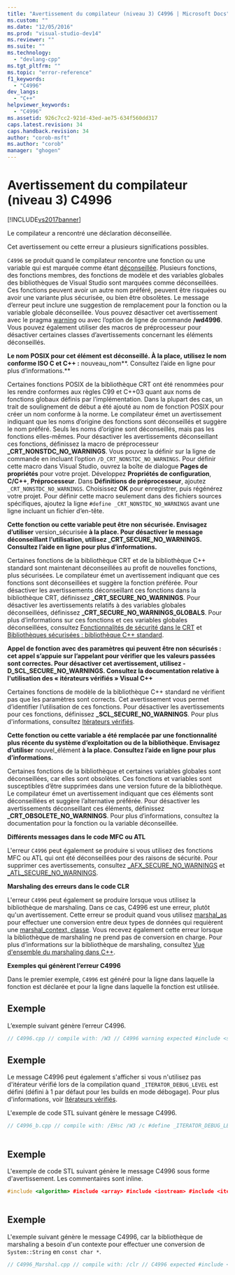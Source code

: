 ```yaml
---
title: "Avertissement du compilateur (niveau 3) C4996 | Microsoft Docs"
ms.custom: ""
ms.date: "12/05/2016"
ms.prod: "visual-studio-dev14"
ms.reviewer: ""
ms.suite: ""
ms.technology: 
  - "devlang-cpp"
ms.tgt_pltfrm: ""
ms.topic: "error-reference"
f1_keywords: 
  - "C4996"
dev_langs: 
  - "C++"
helpviewer_keywords: 
  - "C4996"
ms.assetid: 926c7cc2-921d-43ed-ae75-634f560dd317
caps.latest.revision: 34
caps.handback.revision: 34
author: "corob-msft"
ms.author: "corob"
manager: "ghogen"
---
```

# Avertissement du compilateur (niveau 3) C4996
[!INCLUDE[vs2017banner](../../assembler/inline/includes/vs2017banner.md)]

Le compilateur a rencontré une déclaration déconseillée.  
  
 Cet avertissement ou cette erreur a plusieurs significations possibles.  
  
 `C4996` se produit quand le compilateur rencontre une fonction ou une variable qui est marquée comme étant [déconseillée](../../cpp/deprecated-cpp.md). Plusieurs fonctions, des fonctions membres, des fonctions de modèle et des variables globales des bibliothèques de Visual Studio sont marquées comme déconseillées. Ces fonctions peuvent avoir un autre nom préféré, peuvent être risquées ou avoir une variante plus sécurisée, ou bien être obsolètes. Le message d’erreur peut inclure une suggestion de remplacement pour la fonction ou la variable globale déconseillée. Vous pouvez désactiver cet avertissement avec le pragma [warning](../../preprocessor/warning.md) ou avec l’option de ligne de commande **\/wd4996**. Vous pouvez également utiliser des macros de préprocesseur pour désactiver certaines classes d’avertissements concernant les éléments déconseillés.  
  
 **Le nom POSIX pour cet élément est déconseillé. À la place, utilisez le nom conforme ISO C et C\+\+ :** nouveau\_nom**. Consultez l’aide en ligne pour plus d’informations.**  
  
 Certaines fonctions POSIX de la bibliothèque CRT ont été renommées pour les rendre conformes aux règles C99 et C\+\+03 quant aux noms de fonctions globaux définis par l’implémentation. Dans la plupart des cas, un trait de soulignement de début a été ajouté au nom de fonction POSIX pour créer un nom conforme à la norme. Le compilateur émet un avertissement indiquant que les noms d’origine des fonctions sont déconseillés et suggère le nom préféré. Seuls les noms d’origine sont déconseillés, mais pas les fonctions elles\-mêmes. Pour désactiver les avertissements déconseillant ces fonctions, définissez la macro de préprocesseur **\_CRT\_NONSTDC\_NO\_WARNINGS**. Vous pouvez la définir sur la ligne de commande en incluant l’option  `/D_CRT_NONSTDC_NO_WARNINGS`. Pour définir cette macro dans Visual Studio, ouvrez la boîte de dialogue **Pages de propriétés** pour votre projet. Développez **Propriétés de configuration**, **C\/C\+\+**, **Préprocesseur**. Dans **Définitions de préprocesseur**, ajoutez `_CRT_NONSTDC_NO_WARNINGS`. Choisissez **OK** pour enregistrer, puis régénérez votre projet. Pour définir cette macro seulement dans des fichiers sources spécifiques, ajoutez la ligne `#define _CRT_NONSTDC_NO_WARNINGS` avant une ligne incluant un fichier d’en\-tête.  
  
 **Cette fonction ou cette variable peut être non sécurisée. Envisagez d’utiliser**  version\_sécurisée **à la place. Pour désactiver le message déconseillant l’utilisation, utilisez \_CRT\_SECURE\_NO\_WARNINGS.  Consultez l’aide en ligne pour plus d’informations.**  
  
 Certaines fonctions de la bibliothèque CRT et de la bibliothèque C\+\+ standard sont maintenant déconseillées au profit de nouvelles fonctions, plus sécurisées. Le compilateur émet un avertissement indiquant que ces fonctions sont déconseillées et suggère la fonction préférée. Pour désactiver les avertissements déconseillant ces fonctions dans la bibliothèque CRT, définissez **\_CRT\_SECURE\_NO\_WARNINGS**. Pour désactiver les avertissements relatifs à des variables globales déconseillées, définissez **\_CRT\_SECURE\_NO\_WARNINGS\_GLOBALS**. Pour plus d’informations sur ces fonctions et ces variables globales déconseillées, consultez [Fonctionnalités de sécurité dans le CRT](../../c-runtime-library/security-features-in-the-crt.md) et [Bibliothèques sécurisées : bibliothèque C\+\+ standard](../../standard-library/safe-libraries-cpp-standard-library.md).  
  
 **Appel de fonction avec des paramètres qui peuvent être non sécurisés : cet appel s’appuie sur l’appelant pour vérifier que les valeurs passées sont correctes. Pour désactiver cet avertissement, utilisez \-D\_SCL\_SECURE\_NO\_WARNINGS. Consultez la documentation relative à l'utilisation des « itérateurs vérifiés » Visual C\+\+**  
  
 Certaines fonctions de modèle de la bibliothèque C\+\+ standard ne vérifient pas que les paramètres sont corrects. Cet avertissement vous permet d’identifier l’utilisation de ces fonctions. Pour désactiver les avertissements pour ces fonctions, définissez **\_SCL\_SECURE\_NO\_WARNINGS**. Pour plus d'informations, consultez [Itérateurs vérifiés](../../standard-library/checked-iterators.md).  
  
 **Cette fonction ou cette variable a été remplacée par une fonctionnalité plus récente du système d’exploitation ou de la bibliothèque. Envisagez d’utiliser** nouvel\_élément **à la place. Consultez l’aide en ligne pour plus d’informations.**  
  
 Certaines fonctions de la bibliothèque et certaines variables globales sont déconseillées, car elles sont obsolètes. Ces fonctions et variables sont susceptibles d’être supprimées dans une version future de la bibliothèque. Le compilateur émet un avertissement indiquant que ces éléments sont déconseillées et suggère l’alternative préférée. Pour désactiver les avertissements déconseillant ces éléments, définissez **\_CRT\_OBSOLETE\_NO\_WARNINGS**. Pour plus d’informations, consultez la documentation pour la fonction ou la variable déconseillée.  
  
 **Différents messages dans le code MFC ou ATL**  
  
 L'erreur `C4996` peut également se produire si vous utilisez des fonctions MFC ou ATL qui ont été déconseillées pour des raisons de sécurité. Pour supprimer ces avertissements, consultez [\_AFX\_SECURE\_NO\_WARNINGS](../Topic/_AFX_SECURE_NO_WARNINGS.md) et [\_ATL\_SECURE\_NO\_WARNINGS](../Topic/_ATL_SECURE_NO_WARNINGS.md).  
  
 **Marshaling des erreurs dans le code CLR**  
  
 L'erreur `C4996` peut également se produire lorsque vous utilisez la bibliothèque de marshaling. Dans ce cas, C4996 est une erreur, plutôt qu'un avertissement. Cette erreur se produit quand vous utilisez [marshal\_as](../../dotnet/marshal-as.md) pour effectuer une conversion entre deux types de données qui requièrent une [marshal\_context, classe](../../dotnet/marshal-context-class.md). Vous recevez également cette erreur lorsque la bibliothèque de marshaling ne prend pas de conversion en charge. Pour plus d’informations sur la bibliothèque de marshaling, consultez [Vue d'ensemble du marshaling dans C\+\+](../../dotnet/overview-of-marshaling-in-cpp.md).  
  
 **Exemples qui génèrent l’erreur C4996**  
  
 Dans le premier exemple, `C4996` est généré pour la ligne dans laquelle la fonction est déclarée et pour la ligne dans laquelle la fonction est utilisée.  
  
## Exemple  
 L’exemple suivant génère l’erreur C4996.  
  
```cpp  
// C4996.cpp // compile with: /W3 // C4996 warning expected #include <stdio.h> // #pragma warning(disable : 4996) void func1(void) { printf_s("\nIn func1"); } __declspec(deprecated) void func1(int) { printf_s("\nIn func2"); } int main() { func1(); func1(1); }  
```  
  
## Exemple  
 Le message C4996 peut également s'afficher si vous n'utilisez pas d'itérateur vérifié lors de la compilation quand `_ITERATOR_DEBUG_LEVEL` est défini \(défini à 1 par défaut pour les builds en mode débogage\).  Pour plus d'informations, voir [Itérateurs vérifiés](../../standard-library/checked-iterators.md).  
  
 L'exemple de code STL suivant génère le message C4996.  
  
```cpp  
// C4996_b.cpp // compile with: /EHsc /W3 /c #define _ITERATOR_DEBUG_LEVEL 1 #include <algorithm> #include <iterator> using namespace std; using namespace stdext; int main() { int a[] = { 1, 2, 3 }; int b[] = { 10, 11, 12 }; copy(a, a + 3, b + 1);   // C4996 // try the following line instead //   copy(a, a + 3, b); copy(a, a + 3, checked_array_iterator<int *>(b, 3));   // OK }  
  
```  
  
## Exemple  
 L'exemple de code STL suivant génère le message C4996 sous forme d'avertissement. Les commentaires sont inline.  
  
```cpp  
#include <algorithm> #include <array> #include <iostream> #include <iterator> #include <numeric> #include <string> #include <vector> using namespace std; template <typename C> void print(const string& s, const C& c) { cout << s; for (const auto& e : c) { cout << e << " "; } cout << endl; } int main() { vector<int> v(16); iota(v.begin(), v.end(), 0); print("v: ", v); // OK: vector::iterator is checked in debug mode // (i.e. an overrun will trigger a debug assertion) vector<int> v2(16); transform(v.begin(), v.end(), v2.begin(), [](int n) { return n * 2; }); print("v2: ", v2); // OK: back_insert_iterator is marked as checked in debug mode // (i.e. an overrun is impossible) vector<int> v3; transform(v.begin(), v.end(), back_inserter(v3), [](int n) { return n * 3; }); print("v3: ", v3); // OK: array::iterator is checked in debug mode // (i.e. an overrun will trigger a debug assertion) array<int, 16> a4; transform(v.begin(), v.end(), a4.begin(), [](int n) { return n * 4; }); print("a4: ", a4); // OK: Raw arrays are checked in debug mode // (i.e. an overrun will trigger a debug assertion) // NOTE: This applies only when raw arrays are given to STL algorithms! int a5[16]; transform(v.begin(), v.end(), a5, [](int n) { return n * 5; }); print("a5: ", a5); // WARNING C4996: Pointers cannot be checked in debug mode // (i.e. an overrun will trigger undefined behavior) int a6[16]; int * p6 = a6; transform(v.begin(), v.end(), p6, [](int n) { return n * 6; }); print("a6: ", a6); // OK: stdext::checked_array_iterator is checked in debug mode // (i.e. an overrun will trigger a debug assertion) int a7[16]; int * p7 = a7; transform(v.begin(), v.end(), stdext::make_checked_array_iterator(p7, 16), [](int n) { return n * 7; }); print("a7: ", a7); // WARNING SILENCED: stdext::unchecked_array_iterator is marked as checked in debug mode // (i.e. it performs no checking, so an overrun will trigger undefined behavior) int a8[16]; int * p8 = a8; transform(v.begin(), v.end(), stdext::make_unchecked_array_iterator(p8), [](int n) { return n * 8; }); print("a8: ", a8); }  
  
```  
  
## Exemple  
 L'exemple suivant génère le message C4996, car la bibliothèque de marshaling a besoin d'un contexte pour effectuer une conversion de `System::String` en `const char *`.  
  
```cpp  
// C4996_Marshal.cpp // compile with: /clr // C4996 expected #include <stdlib.h> #include <string.h> #include <msclr\marshal.h> using namespace System; using namespace msclr::interop; int main() { String^ message = gcnew String("Test String to Marshal"); const char* result; result = marshal_as<const char*>( message ); return 0; }  
```